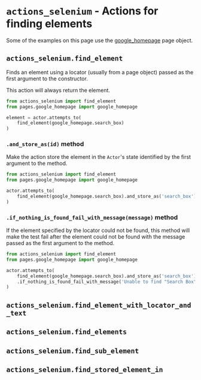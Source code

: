 # ```actions_selenium``` - Actions for finding elements

Some of the examples on this page use the
[google_homepage](actions_selenium_page.md) page object.


## ```actions_selenium.find_element```

Finds an element using a locator (usually from a page object) passed as the
first argument to the constructor.

This action will always return the element.

```python
from actions_selenium import find_element
from pages.google_homepage import google_homepage

element = actor.attempts_to(
    find_element(google_homepage.search_box)
)
```

### ```.and_store_as(id)``` method

Make the action store the element in the ```Actor```'s state identified by the
first argument to the method.

```python
from actions_selenium import find_element
from pages.google_homepage import google_homepage

actor.attempts_to(
    find_element(google_homepage.search_box).and_store_as('search_box')
)
```

### ```.if_nothing_is_found_fail_with_message(message)``` method

If the element specified by the locator could not be found, this method will
make the test fail after the element could not be found with the message passed
as the first argument to the method.

```python
from actions_selenium import find_element
from pages.google_homepage import google_homepage

actor.attempts_to(
    find_element(google_homepage.search_box).and_store_as('search_box')
    .if_nothing_is_found_fail_with_message('Unable to find "Search Box"')
)
```

## ```actions_selenium.find_element_with_locator_and_text```

## ```actions_selenium.find_elements```

## ```actions_selenium.find_sub_element```

## ```actions_selenium.find_stored_element_in```

